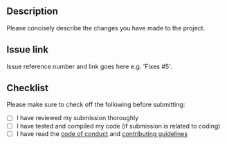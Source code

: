 ## Description

Please concisely describe the changes you have made to the project.

## Issue link

Issue reference number and link goes here e.g. 'Fixes #5'.

## Checklist

Please make sure to check off the following before submitting:

- [ ] I have reviewed my submission thoroughly
- [ ] I have tested and compiled my code (if submission is related to coding)
- [ ] I have read the [code of conduct](https://github.com/filegrunt/filegrunt/blob/main/CODE_OF_CONDUCT.md) and [contributing guidelines](https://github.com/filegrunt/filegrunt/blob/main/docs/CONTRIBUTING.md)